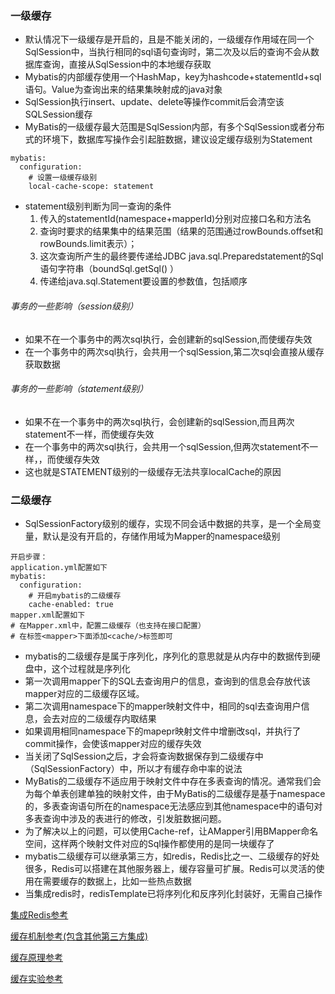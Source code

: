 ### 一级缓存
- 默认情况下一级缓存是开启的，且是不能关闭的，一级缓存作用域在同一个SqlSession中，当执行相同的sql语句查询时，第二次及以后的查询不会从数据库查询，直接从SqlSession中的本地缓存获取
- Mybatis的内部缓存使用一个HashMap，key为hashcode+statementId+sql语句。Value为查询出来的结果集映射成的java对象
- SqlSession执行insert、update、delete等操作commit后会清空该SQLSession缓存
- MyBatis的一级缓存最大范围是SqlSession内部，有多个SqlSession或者分布式的环境下，数据库写操作会引起脏数据，建议设定缓存级别为Statement
```
mybatis:
  configuration:
    # 设置一级缓存级别
    local-cache-scope: statement
```
- statement级别判断为同一查询的条件
    1. 传入的statementId(namespace+mapperId)分别对应接口名和方法名  
    2. 查询时要求的结果集中的结果范围（结果的范围通过rowBounds.offset和rowBounds.limit表示）；  
    3. 这次查询所产生的最终要传递给JDBC java.sql.Preparedstatement的Sql语句字符串（boundSql.getSql() ）  
    4. 传递给java.sql.Statement要设置的参数值，包括顺序  
###### 事务的一些影响（session级别）
- 如果不在一个事务中的两次sql执行，会创建新的sqlSession,而使缓存失效
- 在一个事务中的两次sql执行，会共用一个sqlSession,第二次sql会直接从缓存获取数据
###### 事务的一些影响（statement级别）
- 如果不在一个事务中的两次sql执行，会创建新的sqlSession,而且两次statement不一样，而使缓存失效
- 在一个事务中的两次sql执行，会共用一个sqlSession,但两次statement不一样，，而使缓存失效
- 这也就是STATEMENT级别的一级缓存无法共享localCache的原因
### 二级缓存
- SqlSessionFactory级别的缓存，实现不同会话中数据的共享，是一个全局变量，默认是没有开启的，存储作用域为Mapper的namespace级别
```
开启步骤：
application.yml配置如下
mybatis:
  configuration:
    # 开启mybatis的二级缓存
    cache-enabled: true
mapper.xml配置如下
# 在Mapper.xml中，配置二级缓存（也支持在接口配置）
# 在标签<mapper>下面添加<cache/>标签即可
```
- mybatis的二级缓存是属于序列化，序列化的意思就是从内存中的数据传到硬盘中，这个过程就是序列化
- 第一次调用mapper下的SQL去查询用户的信息，查询到的信息会存放代该mapper对应的二级缓存区域。
- 第二次调用namespace下的mapper映射文件中，相同的sql去查询用户信息，会去对应的二级缓存内取结果
- 如果调用相同namespace下的mapepr映射文件中增删改sql，并执行了commit操作，会使该mapper对应的缓存失效
- 当关闭了SqlSession之后，才会将查询数据保存到二级缓存中（SqlSessionFactory）中，所以才有缓存命中率的说法
- MyBatis的二级缓存不适应用于映射文件中存在多表查询的情况。通常我们会为每个单表创建单独的映射文件，由于MyBatis的二级缓存是基于namespace的，多表查询语句所在的namespace无法感应到其他namespace中的语句对多表查询中涉及的表进行的修改，引发脏数据问题。
- 为了解决以上的问题，可以使用Cache-ref，让AMapper引用BMapper命名空间，这样两个映射文件对应的Sql操作都使用的是同一块缓存了
- mybatis二级缓存可以继承第三方，如redis，Redis比之一、二级缓存的好处很多，Redis可以搭建在其他服务器上，缓存容量可扩展。Redis可以灵活的使用在需要缓存的数据上，比如一些热点数据
- 当集成redis时，redisTemplate已将序列化和反序列化封装好，无需自己操作

[集成Redis参考](https://segmentfault.com/a/1190000012404111)

[缓存机制参考(包含其他第三方集成)](https://zhuanlan.zhihu.com/p/60126041)

[缓存原理参考](http://tech.dianwoda.com/2018/12/25/mybatis-huan-cun-yuan-li/?utm_source=tuicool&utm_medium=referral)

[缓存实验参考](https://blog.csdn.net/zb313982521/article/details/79689169)